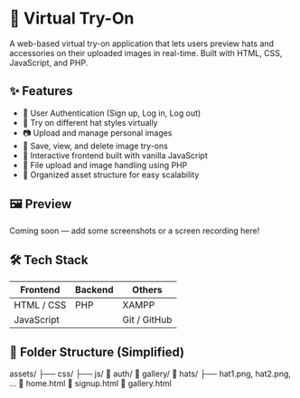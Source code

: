 # 🧢 Virtual Try-On

A web-based virtual try-on application that lets users preview hats and accessories on their uploaded images in real-time. Built with HTML, CSS, JavaScript, and PHP.

## ✨ Features

- 👤 User Authentication (Sign up, Log in, Log out)
- 🧢 Try on different hat styles virtually
- 📷 Upload and manage personal images
- 💾 Save, view, and delete image try-ons
- 🎨 Interactive frontend built with vanilla JavaScript
- 📁 File upload and image handling using PHP
- 📂 Organized asset structure for easy scalability

## 🖼️ Preview

Coming soon — add some screenshots or a screen recording here!

## 🛠️ Tech Stack

| Frontend         | Backend     | Others         |
|------------------|-------------|----------------|
| HTML / CSS       | PHP         | XAMPP          |
| JavaScript       |             | Git / GitHub   |

## 📂 Folder Structure (Simplified)

 assets/ ├── css/ ├── js/ 📁 auth/ 📁 gallery/ 📁 hats/ ├── hat1.png, hat2.png, ... 📄 home.html 📄 signup.html 📄 gallery.html

